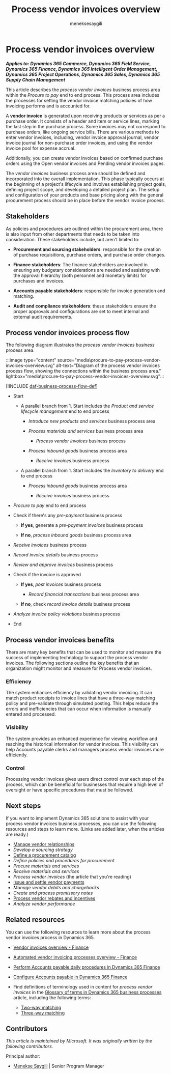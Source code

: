 ﻿---
title: Process vendor invoices overview
description: Learn about the process vendor invoices business process, including learning about the types of stakeholders and process flow.
author: meneksesaygili
ms.author: msaygili
ms.topic: conceptual
ms.date: 02/27/2024
---

# Process vendor invoices overview

***Applies to: Dynamics 365 Commerce, Dynamics 365 Field Service, Dynamics 365 Finance, Dynamics 365 Intelligent Order Management, Dynamics 365 Project Operations, Dynamics 365 Sales, Dynamics 365 Supply Chain Management<!--, Microsoft Supply Chain Center-->***

This article describes the *process vendor invoices* business process area within the *Procure to pay* end to end process. This process area includes the processes for setting the vendor invoice matching policies of how invoicing performs and is accounted for.

A **vendor invoice** is generated upon receiving products or services as per a purchase order. It consists of a header and item or service lines, marking the last step in the purchase process. Some invoices may not correspond to purchase orders, like ongoing service bills. There are various methods to enter vendor invoices, including, vendor invoice approval journal, vendor invoice journal for non-purchase order invoices, and using the vendor invoice pool for expense accrual.

Additionally, you can create vendor invoices based on confirmed purchase orders using the Open vendor invoices and Pending vendor invoices pages.

The *vendor invoices* business process area should be defined and incorporated into the overall implementation. This phase typically occurs at the beginning of a project's lifecycle and involves establishing project goals, defining project scope, and developing a detailed project plan. The setup and configuration of your products and base pricing along with the general procurement process should be in place before the vendor invoice process.

## Stakeholders

As policies and procedures are outlined within the procurement area, there is also input from other departments that needs to be taken into consideration. These stakeholders include, but aren't limited to:

- **Procurement and sourcing stakeholders**: responsible for the creation of purchase requisitions, purchase orders, and purchase order changes.

- **Finance stakeholders**: The finance stakeholders are involved in ensuring any budgetary considerations are needed and assisting with the approval hierarchy (both personnel and monetary limits) for purchases and invoices.

- **Accounts payable stakeholders**: responsible for invoice generation and matching.

- **Audit and compliance stakeholders**: these stakeholders ensure the proper approvals and configurations are set to meet internal and external audit requirements.

## Process vendor invoices process flow 

The following diagram illustrates the *process vendor invoices business* process area.

:::image type="content" source="media\procure-to-pay-process-vendor-invoices-overview.svg" alt-text="Diagram of the process vendor invoices process flow, showing the connections within the business process area." lightbox="media\procure-to-pay-process-vendor-invoices-overview.svg":::

[!INCLUDE [daf-business-process-flow-def](~/../shared-content/shared/guidance-includes/daf-business-process-flow-def.md)]

- Start

    - A parallel branch from 1. Start includes the *Product and service lifecycle management* end to end process

        - *Introduce new products and services* business process area

        - *Process materials and services* business process area

            - *Process vendor invoices* business process

        - *Process inbound goods* business process area

            - *Receive invoices* business process

    - A parallel branch from 1. Start includes the *Inventory to delivery* end to end process

        - *Process inbound goods* business process area

            - *Receive invoices* business process

- *Procure to pay* end to end process

- Check if there's any *pre-payment* business process

    - **If yes**, generate a *pre-payment invoices* business process

    - **If no**, *process inbound goods* business process area

- *Receive invoices* business process

- *Record invoice details* business process

- *Review and approve invoices* business process

- Check if the invoice is approved

    - **If yes**, *post invoices* business process

        - *Record financial transactions* business process area

    - **If no**, check *record invoice details* business process

- *Analyze invoice policy violations* business process

- End

## Process vendor invoices benefits

There are many key benefits that can be used to monitor and measure the success of implementing technology to support the process vendor invoices. The following sections outline the key benefits that an organization might monitor and measure for Process vendor invoices.

### Efficiency

The system enhances efficiency by validating vendor invoicing. It can match product receipts to invoice lines that have a three-way matching policy and pre-validate through simulated posting. This helps reduce the errors and inefficiencies that can occur when information is manually entered and processed.

### Visibility

The system provides an enhanced experience for viewing workflow and reaching the historical information for vendor invoices. This visibility can help Accounts payable clerks and managers process vendor invoices more efficiently.

### Control

Processing vendor invoices gives users direct control over each step of the process, which can be beneficial for businesses that require a high level of oversight or have specific procedures that must be followed.

## Next steps

If you want to implement Dynamics 365 solutions to assist with your process vendor invoices business processes, you can use the following resources and steps to learn more. (Links are added later, when the articles are ready.)

- [Manage vendor relationships](procure-to-pay-manage-vendor-relationships-overview.md)
- *Develop a sourcing strategy*
- [Define a procurement catalog](procure-to-pay-define-procurement-catalogs-overview.md)
- *Define policies and procedures for procurement*
- *Procure materials and services*
- *Receive materials and services*
- *Process vendor invoices* (the article that you're reading)
- [Issue and settle vendor payments](procure-to-pay-issue-and-settle-vendor-payments-overview.md)  
- *Manage vendor debits and chargebacks*
- *Create and process promissory notes*
- [Process vendor rebates and incentives](procure-to-pay-process-vendor-rebates-incentives-overview.md)
- *Analyze vendor performance*
<!-- Orignal list from contributor
- Set up vendor invoice policies

- Key invoice data in Accounts payable system using vendor invoice

- Key invoice data into Accounts payable using an approval journal

- Key invoice data into the Accounts payable system using invoice pool

- Vendor invoices

- Understanding invoice line quantities

- Adding a line that wasn't on the purchase order

- Submitting a vendor invoice for review

- Matching vendor invoices to product receipts

- Configure an automated task for vendor invoice workflow to post the vendor invoice using a batch job

- Working with multiple invoices

- Recovering vendor invoices that are being used

- Default financial dimension in vendor invoice lines

- Resetting the workflow status for vendor invoices from Unrecoverable to Draft

- Viewing the invoice total on the Pending vendor invoices page

- Record a vendor invoice in the invoice journal

- Vendor open transactions report-->

## Related resources

You can use the following resources to learn more about the process vendor invoices process in Dynamics 365.

- [Vendor invoices overview - Finance](/dynamics365/finance/accounts-payable/vendor-invoices-overview#vendor-invoices)

- [Automated vendor invoicing processes overview - Finance](/dynamics365/finance/accounts-payable/auto-vendr-invc-process#match-product-receipts-to-invoice-lines-that-have-a-three-way-matching-policy)

- [Perform Accounts payable daily procedures in Dynamics 365 Finance](/training/modules/accounts-payable-daily-procedures-dyn365-finance/)

- [Configure Accounts payable in Dynamics 365 Finance](/training/modules/configure-accounts-payable-dyn365-finance/)
 
- Find definitions of terminology used in content for *process vendor invoices* in the [Glossary of terms in Dynamics 365 business processes](glossary.md) article, including the following terms:
    - [Two-way matching](glossary.md#two-way-matching)
    - [Three-way matching](glossary.md#three-way-matching)

<!--## Tags

*Industries:* Agriculture (01-09), Mining (10-14), Construction (15-17), Manufacturing (20-39), Transportation and Public Utilities (40-49), Wholesale Trade (50-51), Retail Trade (52-59), Finance, Insurance, Real Estate (60-67), Services (70-89), Public Administration (91-99)

*Stakeholders:* Accounts payable, Administrative, Audit, Engineering, Finance, IT, Merchandising, Operations, Production, Project Management, Purchasing, Retail store operations, Service operations, Transportation, Treasury, Warehouse

*Products:* Dynamics 365 Commerce, Dynamics 365 Field Service, Dynamics 365 Finance, Dynamics 365 Project Operations, Dynamics 365 Supply Chain Management, Microsoft Supply Chain Center -->

## Contributors

*This article is maintained by Microsoft. It was originally written by the following contributors.*

Principal author:

- [Menekse Saygili](https://www.linkedin.com/in/fmsaygili/) \| Senior Program Manager
